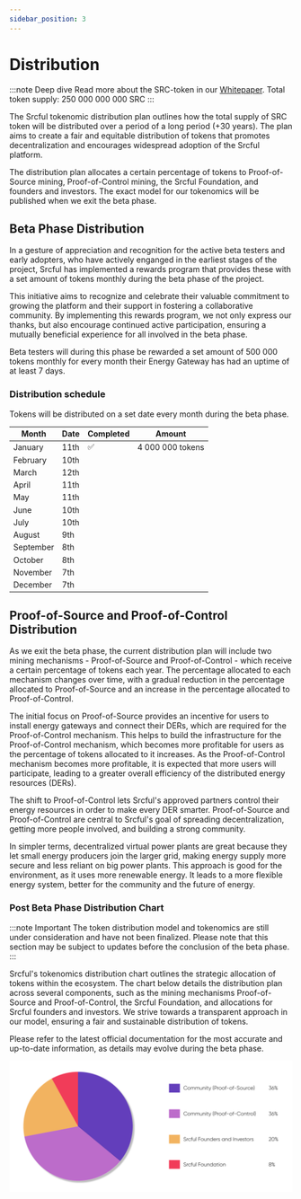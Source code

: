 ```yaml
---
sidebar_position: 3
---
```


# Distribution

:::note Deep dive
Read more about the SRC-token in our <a href="../Whitepaper/src-token/">Whitepaper</a>.
Total token supply: 250 000 000 000 SRC
:::

The Srcful tokenomic distribution plan outlines how the total supply of SRC token will be distributed over a period of a long period (+30 years). The plan aims to create a fair and equitable distribution of tokens that promotes decentralization and encourages widespread adoption of the Srcful platform.

The distribution plan allocates a certain percentage of tokens to Proof-of-Source mining, Proof-of-Control mining, the Srcful Foundation, and founders and investors. The exact model for our tokenomics will be published when we exit the beta phase.

## Beta Phase Distribution

In a gesture of appreciation and recognition for the active beta testers and early adopters, who have actively enganged in the earliest stages of the project, Srcful has implemented a rewards program that provides these with a set amount of tokens monthly during the beta phase of the project.

This initiative aims to recognize and celebrate their valuable commitment to growing the platform and their support in fostering a collaborative community. By implementing this rewards program, we not only express our thanks, but also encourage continued active participation, ensuring a mutually beneficial experience for all involved in the beta phase.

Beta testers will during this phase be rewarded a set amount of 500 000 tokens monthly for every month their Energy Gateway has had an uptime of at least 7 days.

### Distribution schedule

Tokens will be distributed on a set date every month during the beta phase.

|Month|Date|Completed|Amount|
|-----|--------|-----|------|
|January|11th       |✅| 4 000 000 tokens|
|February|10th      |  |                 |
|March|12th         |
|April|11th         |
|May|11th           |
|June|10th          |
|July|10th          |
|August|9th         |
|September|8th      |
|October|8th        |
|November|7th       |
|December|7th       |

## Proof-of-Source and Proof-of-Control Distribution

As we exit the beta phase, the current distribution plan will include two mining mechanisms - Proof-of-Source and Proof-of-Control - which receive a certain percentage of tokens each year. The percentage allocated to each mechanism changes over time, with a gradual reduction in the percentage allocated to Proof-of-Source and an increase in the percentage allocated to Proof-of-Control.

The initial focus on Proof-of-Source provides an incentive for users to install energy gateways and connect their DERs, which are required for the Proof-of-Control mechanism. This helps to build the infrastructure for the Proof-of-Control mechanism, which becomes more profitable for users as the percentage of tokens allocated to it increases. As the Proof-of-Control mechanism becomes more profitable, it is expected that more users will participate, leading to a greater overall efficiency of the distributed energy resources (DERs). 

The shift to Proof-of-Control lets Srcful's approved partners control their energy resources in order to make every DER smarter. Proof-of-Source and Proof-of-Control are central to Srcful's goal of spreading decentralization, getting more people involved, and building a strong community. 

In simpler terms, decentralized virtual power plants are great because they let small energy producers join the larger grid, making energy supply more secure and less reliant on big power plants. This approach is good for the environment, as it uses more renewable energy. It leads to a more flexible energy system, better for the community and the future of energy.

### Post Beta Phase Distribution Chart

:::note Important
The token distribution model and tokenomics are still under consideration and have not been finalized. Please note that this section may be subject to updates before the conclusion of the beta phase.
:::

Srcful's tokenomics distribution chart outlines the strategic allocation of tokens within the ecosystem. The chart below details the distribution plan across several components, such as the mining mechanisms Proof-of-Source and Proof-of-Control, the Srcful Foundation, and allocations for Srcful founders and investors. We strive towards a transparent approach in our model, ensuring a fair and sustainable distribution of tokens.

Please refer to the latest official documentation for the most accurate and up-to-date information, as details may evolve during the beta phase.

![](./img/distribution-chart.svg)
